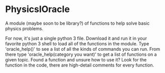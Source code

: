 # PhysicsIOracle
A module (maybe soon to be library?) of functions to help solve basic physics problems.

For now, it's just a single python 3 file.
Download it and run it in your favorite python 3 shell to load all of the functions in the module.
Type 'oracle_help()' to see a list of all the kinds of commands you can run. From there type 'oracle_help(category you want)' to get a list of functions on a given topic. Found a function and unsure how to use it? Look for the function in the code, there are high-detail comments for every function. 
